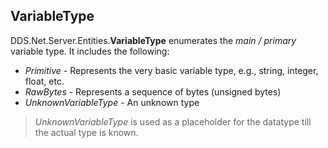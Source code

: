## VariableType

DDS.Net.Server.Entities.**VariableType** enumerates the *main / primary* variable type. It includes the following:

  * *Primitive* - Represents the very basic variable type, e.g., string, integer, float, etc.
  * *RawBytes* - Represents a sequence of bytes (unsigned bytes)
  * *UnknownVariableType* - An unknown type



> *UnknownVariableType* is used as a placeholder for the datatype till the actual type is known.



